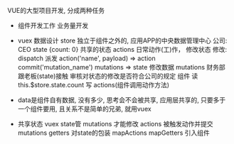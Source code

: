 VUE的大型项目开发, 分成两种任务
- 组件开发工作 业务量开发
- vuex 数据设计
  store 独立于组件之外的, 应用APP的中央数据管理中心
  公司:
  CEO state {count: 0} 共享的状态
  actions 日常动作(工)作， 修改状态
  修改: dispatch 派发 action('name', payload) => action commit('mutation_name') mutations => state 修改数据
  mutations 财务部 跟老板(state)接触
  审核对状态的修改是否符合公司的规定
  组件 读 this.$store.state.count
  写 actions(组件调用动作方法)

- data是组件自有数据, 没有多少, 思考会不会被共享, 应用层共享的, 只要多于一个组件要用, 且关系不是简单的兄弟, 就用vuex
- 共享状态
  vuex state管
  mutations 才能修改
  actions 被触发动作并提交mutations
  getters 对state的包装
  mapActions mapGetters 引入组件